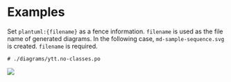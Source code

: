 # Examples

Set `plantuml:{filename}` as a fence information. `filename` is used as the file name of generated diagrams. In the following case, `md-sample-sequence.svg` is created.
`filename` is required.

```plantuml:ytt.no-classes
# ./diagrams/ytt.no-classes.po
```
![](./diagrams/ytt.no-classes.svg)